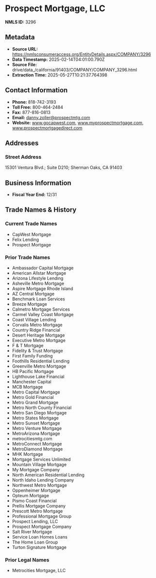 # Prospect Mortgage, LLC

**NMLS ID:** 3296

## Metadata
- **Source URL:** https://nmlsconsumeraccess.org/EntityDetails.aspx/COMPANY/3296
- **Data Timestamp:** 2025-02-14T04:01:00.790Z
- **Source File:** drive/data_/california/91403/COMPANY/COMPANY_3296.html
- **Extraction Time:** 2025-05-27T10:21:37.764398

## Contact Information
- **Phone:** 818-742-3193
- **Toll Free:** 800-464-2484
- **Fax:** 877-816-0813
- **Email:** danny.zoller@prospectmtg.com
- **Website:** www.gocapwest.com, www.myprospectmortgage.com, www.prospectmortgagedirect.com

## Addresses
### Street Address
15301 Ventura Blvd.; Suite D210; Sherman Oaks, CA 91403

## Business Information
- **Fiscal Year End:** 12/31

## Trade Names & History
### Current Trade Names
- CapWest Mortgage
- Felix Lending
- Prospect Mortgage

### Prior Trade Names
- Ambassador Capital Mortgage
- American Allstar Mortgage
- Arizona Lifestyle Lending
- Asheville Metro Mortgage
- Aspire Mortgage Rhode Island
- AZ Central Mortgage
- Benchmark Loan Services
- Breeze Mortgage
- Calmetro Mortgage Services
- Carmel Valley Coast Mortgage
- Coast Village Lending
- Corvalis Metro Mortgage
- Country Ridge Financial
- Desert Heritage Mortgage
- Executive Metro Mortgage
- F & T Mortgage
- Fidelity & Trust Mortgage
- First Family Funding
- Foothills Residential Lending
- Greenville Metro Mortgage
- HB Pacific Mortgage
- Lighthouse Lake Financial
- Manchester Capital
- MCB Mortgage
- Metro Capital Mortgage
- Metro Gold Financial
- Metro Grand Mortgage
- Metro North County Financial
- Metro San Diego Mortgage
- Metro States Mortgage
- Metro Sunset Mortgage
- Metro Venture Mortgage
- MetroArizona Mortgage
- metrocitiesmtg.com
- MetroConnect Mortgage
- MetroDiamond Mortgage
- MHK Mortgage
- Mortgage Services Unlimited
- Mountain Village Mortgage
- My Mortgage Company
- North American Residential Lending
- North Idaho Lending Company
- Northwest Metro Mortgage
- Oppenheimer Mortgage
- Opteum Mortgage
- Pismo Coast Financial
- Prellis Mortgage Company
- Prescott Metro Mortgage
- Professional Mortgage Group
- Prospect Lending, LLC
- Prospect Mortgage Company
- Salt River Mortgage
- Service Loan Homes Loans
- The Home Loan Group
- Turton Signature Mortgage

### Prior Legal Names
- Metrocities Mortgage, LLC
